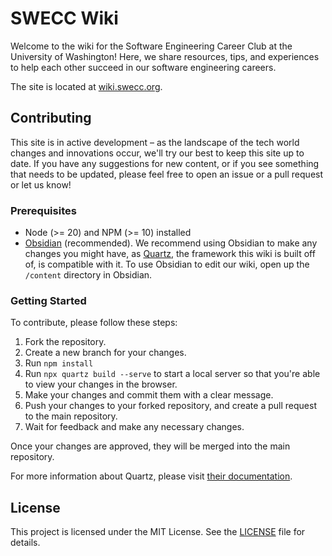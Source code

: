 # SWECC Wiki

Welcome to the wiki for the Software Engineering Career Club at the University of Washington!
Here, we share resources, tips, and experiences to help each other succeed in our software engineering careers.

The site is located at [wiki.swecc.org](https://wiki.swecc.org).

## Contributing

This site is in active development – as the landscape of the tech world changes and innovations occur, we'll try our best to keep this site up to date. If you have any suggestions for new content, or if you see something that needs to be updated, please feel free to open an issue or a pull request or let us know!

### Prerequisites

- Node (>= 20) and NPM (>= 10) installed
- [Obsidian](https://obsidian.md/) (recommended). We recommend using Obsidian to make any changes you might have, as
[Quartz](https://quartz.jzhao.xyz/), the framework this wiki is built off of, is compatible with it. To use Obsidian to edit our wiki, open up the `/content` directory in Obsidian.

### Getting Started

To contribute, please follow these steps:

1. Fork the repository.
2. Create a new branch for your changes.
3. Run `npm install`
4. Run `npx quartz build --serve` to start a local server so that you're able to view your changes in the browser.
5. Make your changes and commit them with a clear message.
6. Push your changes to your forked repository, and create a pull request to the main repository.
7. Wait for feedback and make any necessary changes.

Once your changes are approved, they will be merged into the main repository.

For more information about Quartz, please visit [their documentation](https://quartz.jzhao.xyz/).

## License

This project is licensed under the MIT License. See the [LICENSE](LICENSE) file for details.